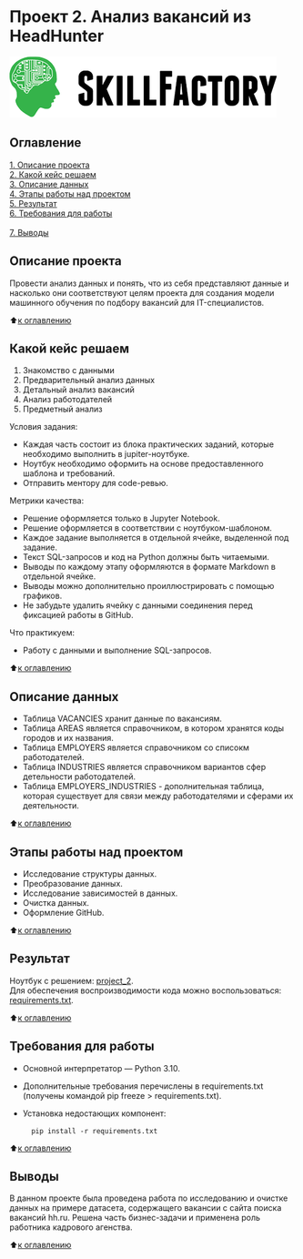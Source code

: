 # Проект 2. Анализ вакансий из HeadHunter

![SkillFactory](../images/sf_logo.png)

## Оглавление

[1. Описание проекта](https://github.com/costaM705/sf_data_science/tree/main/project_2/README.md#Описание-проекта)</br>
[2. Какой кейс решаем](https://github.com/costaM705/sf_data_science/tree/main/project_2/README.md#Какой-кейс-решаем)</br>
[3. Описание данных](https://github.com/costaM705/sf_data_science/tree/main/project_2/README.md#Описание-данных)</br>
[4. Этапы работы над проектом](https://github.com/costaM705/sf_data_science/tree/main/project_2/README.md#Этапы-работы-над-проектом)</br>
[5. Результат](https://github.com/costaM705/sf_data_science/tree/main/project_2/README.md#Результат)</br>
[6. Требования для работы](https://github.com/costaM705/sf_data_science/tree/main/project_2/README.md#Требования-для-работы)</br>      
[7. Выводы](https://github.com/costaM705/sf_data_science/tree/main/project_2/README.md#Выводы)       

## Описание проекта

Провести анализ данных и понять, что из себя представляют данные и насколько они соответствуют целям проекта для создания модели машинного обучения по подбору вакансий для IT-специалистов.

 :arrow_up:[к оглавлению](https://github.com/costaM705/sf_data_science/tree/main/project_2/README.md#Оглавление)      


## Какой кейс решаем

1. Знакомство с данными<br/>
2. Предварительный анализ данных<br/>
3. Детальный анализ вакансий<br/>
4. Анализ работодателей<br/>
5. Предметный анализ<br/>

Условия задания:
* Каждая часть состоит из блока практических заданий, которые необходимо выполнить в jupiter-ноутбуке.
* Ноутбук необходимо оформить на основе предоставленного шаблона и требований.
* Отправить ментору для code-ревью.

Метрики качества:
* Решение оформляется только в Jupyter Notebook.
* Решение оформляется в соответствии с ноутбуком-шаблоном.
* Каждое задание выполняется в отдельной ячейке, выделенной под задание.
* Текст SQL-запросов и код на Python должны быть читаемыми.
* Выводы по каждому этапу оформляются в формате Markdown в отдельной ячейке.
* Выводы можно дополнительно проиллюстрировать с помощью графиков.
* Не забудьте удалить ячейку с данными соединения перед фиксацией работы в GitHub.

Что практикуем:
* Работу с данными и выполнение SQL-запросов.

:arrow_up:[к оглавлению](https://github.com/costaM705/sf_data_science/tree/main/project_2/README.md#Оглавление)      

## Описание данных

* Таблица VACANCIES хранит данные по вакансиям.
* Таблица AREAS является справочником, в котором хранятся коды городов и их названия.
* Таблица EMPLOYERS является справочником со списокм работодателей.
* Таблица INDUSTRIES является справочником вариантов сфер детельности работодателей.
* Таблица EMPLOYERS_INDUSTRIES - дополнительная таблица, которая существует для связи между работодателями и сферами их деятельности.

:arrow_up:[к оглавлению](https://github.com/costaM705/sf_data_science/tree/main/project_2/README.md#Оглавление)        


## Этапы работы над проектом

* Исследование структуры данных.
* Преобразование данных.
* Исследование зависимостей в данных.
* Очистка данных.
* Оформление GitHub.

:arrow_up:[к оглавлению](https://github.com/costaM705/sf_data_science/tree/main/project_2/README.md#Оглавление)        

## Результат

Ноутбук с решением: [project_2](https://github.com/costaM705/sf_data_science/blob/main/project_2/project_2.ipynb).      
Для обеспечения воспроизводимости кода можно воспользоваться: [requirements.txt](https://github.com/costaM705/sf_data_science/tree/main/project_2/requirements.txt).

:arrow_up:[к оглавлению](https://github.com/costaM705/sf_data_science/tree/main/project_2/README.md#Оглавление)         

## Требования для работы

* Основной интерпретатор — Python 3.10.
* Дополнительные требования перечислены в requirements.txt (получены командой pip freeze > requirements.txt).
* Установка недостающих компонент:

        pip install -r requirements.txt

:arrow_up:[к оглавлению](https://github.com/costaM705/sf_data_science/tree/main/project_2/README.md#Оглавление)         

## Выводы

В данном проекте была проведена работа по исследованию и очистке данных на примере датасета, содержащего вакансии с сайта поиска вакансий hh.ru.
Решена часть бизнес-задачи и применена роль работника кадрового агенства.

:arrow_up:[к оглавлению](https://github.com/costaM705/sf_data_science/tree/main/project_2/README.md#Оглавление)   


